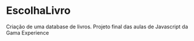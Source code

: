 # EscolhaLivro
Criação de uma database de livros.
Projeto final das aulas de Javascript da Gama Experience
